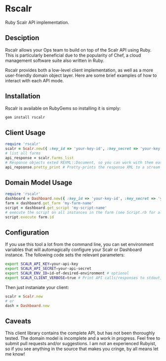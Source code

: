 Rscalr
======

Ruby Scalr API implementation. 

Desciption
----------

Rscalr allows your Ops team to build on top of the Scalr API using Ruby. This is particularly beneficial due to the popularity of Chef, a cloud management software suite also written in Ruby.

Rscalr provides both a low-level client implementation, as well as a more user-friendly domain object layer. Here are some brief examples of how to interact with each API mode.

Installation
------------

Rscalr is available on RubyGems so installing it is simply: 

```bash
gem install rscalr
```

Client Usage
------------

```ruby
require 'rscalr'
scalr = Scalr.new({ :key_id => 'your-key-id', :key_secret => 'your-key-secret' })
# list all farms
api_response = scalr.farms_list
# Response objects exted REXML::Document, so you can work with them easily
api_repsonse.pretty_print # Pretty-prints the response XML to a stream ($stdout by default)
```

Domain Model Usage
------------------

```ruby
require 'rscalr'
dashboard = Dashboard.new({ :key_id => 'your-key-id', :key_secret => 'your-key-secret' })
farm = dashboard.get_farm 'my-farm-name'
script = dashboard.get_script 'my-script-name'
# execute the script on all instances in the farm (see Script.rb for all options)
script.execute farm.id
```

Configuration
-------------

If you use this tool a lot from the command line, you can set environment variables that will automagically configure your Scalr or Dashboard instance. The following code sets the relevant parameters:
```bash
export SCALR_API_KEY=your-api-key
export SCALR_API_SECRET=your-api-secret
export SCALR_ENV_ID=id-of-desired-environment # optional
export SCALR_CLIENT_VERBOSE=true # Print API calls/responses to stdout, optional, default=false
```

Then just instaniate your client: 
```ruby
scalr = Scalr.new
# or
dash = Dashboard.new
```


Caveats
-------

This client library contains the complete API, but has not been thoroughly tested. The domain model is incomplete and a work in progress. Feel free to submit pull requests and/or suggestions. I am not an experienced Rubyist, so if you see anything in the source that makes you cringe, by all means let me know!
